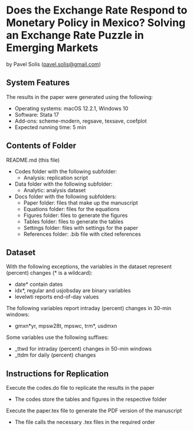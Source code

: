 # Does the Exchange Rate Respond to Monetary Policy in Mexico? Solving an Exchange Rate Puzzle in Emerging Markets

by Pavel Solís (pavel.solis@gmail.com)


## System Features
The results in the paper were generated using the following:
- Operating systems: macOS 12.2.1, Windows 10
- Software: Stata 17
- Add-ons: scheme-modern, regsave, texsave, coefplot
- Expected running time: 5 min


## Contents of Folder
README.md (this file)
- Codes folder with the following subfolder:
	- Analysis: replication script
- Data folder with the following subfolder:
	- Analytic: analysis dataset
- Docs folder with the following subfolders:
	- Paper folder: files that make up the manuscript
	- Equations folder: files for the equations
	- Figures folder: files to generate the figures
	- Tables folder: files to generate the tables
	- Settings folder: files with settings for the paper
	- References folder: .bib file with cited references


## Dataset
With the following exceptions, the variables in the dataset represent (percent) changes (\* is a wildcard):
- date\* contain dates
- idx\*, regular and usjobsday are binary variables
- levelwti reports end-of-day values

The following variables report intraday (percent) changes in 30-min windows:
- gmxn\*yr, mpsw28t, mpswc, trm\*, usdmxn

Some variables use the following suffixes:
- _ttwd for intraday (percent) changes in 50-min windows
- _ttdm for daily (percent) changes


## Instructions for Replication
Execute the codes.do file to replicate the results in the paper
- The codes store the tables and figures in the respective folder

Execute the paper.tex file to generate the PDF version of the manuscript
- The file calls the necessary .tex files in the required order
